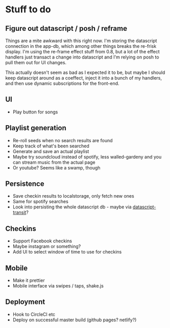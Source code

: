 # Stuff to do

## Figure out datascript / posh / reframe

Things are a mite awkward with this right now. I'm storing the datascript
connection in the app-db, which among other things breaks the re-frisk
display. I'm using the re-frame effect stuff from 0.8, but a lot of the effect
handlers just transact a change into datascript and I'm relying on posh to
pull them out for UI changes.

This actually doesn't seem as bad as I expected it to be, but maybe I
should keep datascript around as a coeffect, inject it into a bunch of
my handlers, and then use dynamic subscriptions for the front-end.

## UI

- Play button for songs

## Playlist generation

- Re-roll seeds when no search results are found
- Keep track of what's been searched
- Generate and save an actual playlist
- Maybe try soundcloud instead of spotify, less walled-gardeny
  and you can stream music from the actual page
- Or youtube? Seems like a swamp, though

## Persistence

- Save checkin results to localstorage, only fetch new ones
- Same for spotify searches
- Look into persisting the whole datascript db - maybe via
  [datascript-transit](https://github.com/tonsky/datascript-transit)?

## Checkins

- Support Facebook checkins
- Maybe instagram or something?
- Add UI to select window of time to use for checkins

## Mobile

- Make it prettier
- Mobile interface via swipes / taps, shake.js

## Deployment

- Hook to CircleCI etc
- Deploy on successful master build (github pages? netlify?)
